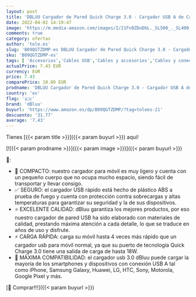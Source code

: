 ```yaml
---
layout: post
title: 'DBLUU Cargador de Pared Quick Charge 3.0 - Cargador USB A de Carga rápida para Dispositivos móviles iPhone y Android  Compacto y Seguro.'
date: 2022-04-02 14:19:47
image: 'https://m.media-amazon.com/images/I/21Fn0ZDoDbL._SL500_._SL400_.jpg'
comments: true
category: ofertas
author: 'tole.es'
slug: 'B09QGTZDMP-es DBLUU Cargador de Pared Quick Charge 3.0 - Cargador USB A...'
sku: 'B09QGTZDMP-es'
tags: [ 'Accesorios','Cables USB','Cables y accesorios','Cables y conectores','Informática','dbluu','iphone', ]
actualPrice: 7.43 EUR
currency: EUR
price: 7.43
comparePrice: 10.89 EUR
prodname: 'DBLUU Cargador de Pared Quick Charge 3.0 - Cargador USB A de Carga rápida para Dispositivos móviles iPhone y Android  Compacto y Seguro.'
country: 'es'
flag: '🇪🇸'
brand: 'dBluu'
buyurl: 'https://www.amazon.es/dp/B09QGTZDMP/?tag=tolees-21'
descuento: '31.77'
average: '7.43'
---
```


Tienes [{{< param title >}}]({{< param buyurl >}}) aqui!

[![{{< param prodname >}}]({{< param image >}})]({{< param buyurl >}})

🔎:

- 🤏 COMPACTO: nuestro cargador para móvil es muy ligero y cuenta con un pequeño cuerpo que no ocupa mucho espacio, siendo fácil de transportar y llevar consigo.
- ✅ SEGURO: el cargador USB rápido está hecho de plástico ABS a prueba de fuego y cuenta con protección contra sobrecargas y altas temperaturas para garantizar su seguridad y la de sus dispositivos.
- ⭐ EXCELENTE CALIDAD: dBluu garantiza los mejores productos, por eso nuestro cargador de pared USB ha sido elaborado con materiales de calidad, prestando máxima atención a cada detalle, lo que se traduce en años de uso y disfrute.
- ⚡ CARGA RÁPIDA: carga su móvil hasta 4 veces más rápido que un cargador usb para móvil normal, ya que su puerto de tecnología Quick Charge 3.0 tiene una salida de carga de hasta 18W.
- 📲 MÁXIMA COMPATIBILIDAD: el cargador usb 3.0 dBluu puede cargar la mayoría de los smartphones y dispositivos con conexión USB A tal como iPhone, Samsung Galaxy, Huawei, LG, HTC, Sony, Motorola, Google Pixel y más.

[🛒 Comprar!!!]({{< param buyurl >}})

